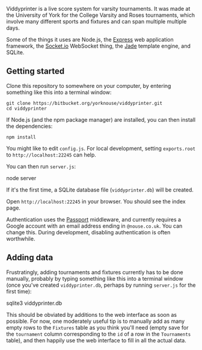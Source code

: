 Viddyprinter is a live score system for varsity tournaments. It was made at the University of York for the College Varsity and Roses tournaments, which involve many different sports and fixtures and can span multiple multiple days.

Some of the things it uses are Node.js, the [Express](http://expressjs.com/3x/api.html) web application framework, the [Socket.io](http://socket.io/) WebSocket thing, the [Jade](http://jade-lang.com/) template engine, and SQLite.

## Getting started

Clone this repository to somewhere on your computer, by entering something like this into a terminal window:

    git clone https://bitbucket.org/yorknouse/viddyprinter.git
    cd viddyprinter

If Node.js (and the npm package manager) are installed, you can then install the dependencies:

    npm install

You might like to edit `config.js`. For local development, setting `exports.root` to `http://localhost:22245` can help.

You can then run `server.js`:

   node server

If it's the first time, a SQLite database file (`viddyprinter.db`) will be created.

Open `http://localhost:22245` in your browser. You should see the index page.

Authentication uses the [Passport](http://passportjs.org/) middleware, and currently requires a Google account with an email address ending in `@nouse.co.uk`. You can change this. During development, disabling authentication is often worthwhile.

## Adding data

Frustratingly, adding tournaments and fixtures currently has to be done manually, probably by typing something like this into a terminal window (once you've created `viddyprinter.db`, perhaps by running `server.js` for the first time):

   sqlite3 viddyprinter.db

This should be obviated by additions to the web interface as soon as possible. For now, one moderately useful tip is to manually add as many empty rows to the `Fixtures` table as you think you'll need (empty save for the `tournament` column corresponding to the `id` of a row in the `Tournaments` table), and then happily use the web interface to fill in all the actual data.
